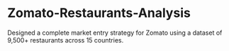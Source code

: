 # Zomato-Restaurants-Analysis
Designed a complete market entry strategy for Zomato using a dataset of 9,500+ restaurants across 15 countries. 
